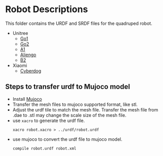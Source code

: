 # Robot Descriptions

This folder contains the URDF and SRDF files for the quadruped robot. 

* Unitree
  * [Go1](unitree/go1_description/)
  * [Go2](unitree/go2_description/)
  * [A1](unitree/a1_description/)
  * [Aliengo](unitree/aliengo_description/)
  * [B2](unitree/b2_description/)
* Xiaomi
  * [Cyberdog](xiaomi/cyberdog_description/)


## Steps to transfer urdf to Mujoco model
* Install [Mujoco](https://github.com/google-deepmind/mujoco)
* Transfer the mesh files to mujoco supported format, like stl.
* Adjust the urdf tile to match the mesh file. Transfer the mesh file from .dae to .stl may change the scale size of the mesh file.
* use `xacro` to generate the urdf file.
  ```
  xacro robot.xacro > ../urdf/robot.urdf
  ```
* use mujoco to convert the urdf file to mujoco model.
  ```
  compile robot.urdf robot.xml
  ```